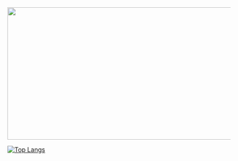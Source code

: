 <a href="https://github.com/devxb/gitanimals">
<img
  src="https://render.gitanimals.org/farms/Kimbyul88"
  width="600"
  height="300"
/>
</a>

[![Top Langs](https://github-readme-stats.vercel.app/api/top-langs/?username=Kimbyul88)](https://github.com/anuraghazra/github-readme-stats)
